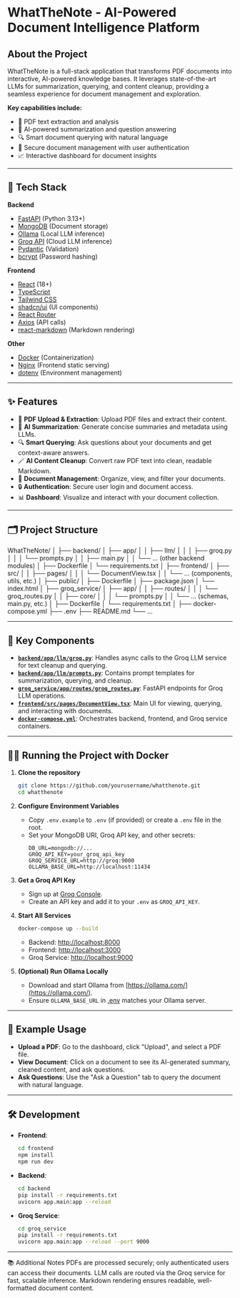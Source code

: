 # WhatTheNote - AI-Powered Document Intelligence Platform

## About the Project
WhatTheNote is a full-stack application that transforms PDF documents into interactive, AI-powered knowledge bases. It leverages state-of-the-art LLMs for summarization, querying, and content cleanup, providing a seamless experience for document management and exploration.

**Key capabilities include:**
- 📄 PDF text extraction and analysis
- 🧠 AI-powered summarization and question answering
- 🔍 Smart document querying with natural language
- 📁 Secure document management with user authentication
- 📈 Interactive dashboard for document insights

---

## 🚀 Tech Stack

**Backend**
- [FastAPI](https://fastapi.tiangolo.com/) (Python 3.13+)
- [MongoDB](https://www.mongodb.com/) (Document storage)
- [Ollama](https://ollama.com/) (Local LLM inference)
- [Groq API](https://console.groq.com/) (Cloud LLM inference)
- [Pydantic](https://docs.pydantic.dev/) (Validation)
- [bcrypt](https://pypi.org/project/bcrypt/) (Password hashing)

**Frontend**
- [React](https://react.dev/) (18+)
- [TypeScript](https://www.typescriptlang.org/)
- [Tailwind CSS](https://tailwindcss.com/)
- [shadcn/ui](https://ui.shadcn.com/) (UI components)
- [React Router](https://reactrouter.com/)
- [Axios](https://axios-http.com/) (API calls)
- [react-markdown](https://github.com/remarkjs/react-markdown) (Markdown rendering)

**Other**
- [Docker](https://www.docker.com/) (Containerization)
- [Nginx](https://www.nginx.com/) (Frontend static serving)
- [dotenv](https://pypi.org/project/python-dotenv/) (Environment management)

---

## ✨ Features

- 📄 **PDF Upload & Extraction**: Upload PDF files and extract their content.
- 🧠 **AI Summarization**: Generate concise summaries and metadata using LLMs.
- 🔍 **Smart Querying**: Ask questions about your documents and get context-aware answers.
- 🪄 **AI Content Cleanup**: Convert raw PDF text into clean, readable Markdown.
- 📁 **Document Management**: Organize, view, and filter your documents.
- 🔒 **Authentication**: Secure user login and document access.
- 📊 **Dashboard**: Visualize and interact with your document collection.

---

## 🗂️ Project Structure

WhatTheNote/ │ ├── backend/ │ ├── app/ │ │ ├── llm/ │ │ │ ├── groq.py │ │ │ └── prompts.py │ │ ├── main.py │ │ └── ... (other backend modules) │ ├── Dockerfile │ └── requirements.txt │ ├── frontend/ │ ├── src/ │ │ ├── pages/ │ │ │ └── DocumentView.tsx │ │ └── ... (components, utils, etc.) │ ├── public/ │ ├── Dockerfile │ ├── package.json │ └── index.html │ ├── groq_service/ │ ├── app/ │ │ ├── routes/ │ │ │ └── groq_routes.py │ │ ├── core/ │ │ │ └── prompts.py │ │ └── ... (schemas, main.py, etc.) │ ├── Dockerfile │ └── requirements.txt │ ├── docker-compose.yml ├── .env ├── README.md └── ...


---

## 🧩 Key Components

- **[`backend/app/llm/groq.py`](backend/app/llm/groq.py)**: Handles async calls to the Groq LLM service for text cleanup and querying.
- **[`backend/app/llm/prompts.py`](backend/app/llm/prompts.py)**: Contains prompt templates for summarization, querying, and cleanup.
- **[`groq_service/app/routes/groq_routes.py`](groq_service/app/routes/groq_routes.py)**: FastAPI endpoints for Groq LLM operations.
- **[`frontend/src/pages/DocumentView.tsx`](frontend/src/pages/DocumentView.tsx)**: Main UI for viewing, querying, and interacting with documents.
- **[`docker-compose.yml`](docker-compose.yml)**: Orchestrates backend, frontend, and Groq service containers.

---

## 🏃‍♂️ Running the Project with Docker

1. **Clone the repository**
    ```sh
    git clone https://github.com/yourusername/whatthenote.git
    cd whatthenote
    ```

2. **Configure Environment Variables**
    - Copy `.env.example` to `.env` (if provided) or create a `.env` file in the root.
    - Set your MongoDB URI, Groq API key, and other secrets:
      ```
      DB_URL=mongodb://...
      GROQ_API_KEY=your_groq_api_key
      GROQ_SERVICE_URL=http://groq:9000
      OLLAMA_BASE_URL=http://localhost:11434
      ```

3. **Get a Groq API Key**
    - Sign up at [Groq Console](https://console.groq.com/).
    - Create an API key and add it to your `.env` as `GROQ_API_KEY`.

4. **Start All Services**
    ```sh
    docker-compose up --build
    ```
    - Backend: [http://localhost:8000](http://localhost:8000)
    - Frontend: [http://localhost:3000](http://localhost:3000)
    - Groq Service: [http://localhost:9000](http://localhost:9000)

5. **(Optional) Run Ollama Locally**
    - Download and start Ollama from [https://ollama.com/](https://ollama.com/).
    - Ensure `OLLAMA_BASE_URL` in [.env](http://_vscodecontentref_/12) matches your Ollama server.

---

## 📝 Example Usage

- **Upload a PDF**: Go to the dashboard, click "Upload", and select a PDF file.
- **View Document**: Click on a document to see its AI-generated summary, cleaned content, and ask questions.
- **Ask Questions**: Use the "Ask a Question" tab to query the document with natural language.

---

## 🛠️ Development

- **Frontend**:  
    ```sh
    cd frontend
    npm install
    npm run dev
    ```

- **Backend**:
    ```sh
    cd backend
    pip install -r requirements.txt
    uvicorn app.main:app --reload
    ```

- **Groq Service**:
    ```sh
    cd groq_service
    pip install -r requirements.txt
    uvicorn app.main:app --reload --port 9000
    ```

--- 

📚 Additional Notes
PDFs are processed securely; only authenticated users can access their documents.
LLM calls are routed via the Groq service for fast, scalable inference.
Markdown rendering ensures readable, well-formatted document content.
